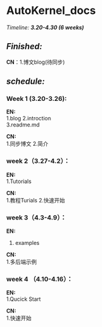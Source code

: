 # AutoKernel_docs  

_Timeline: **3.20-4.30 (6 weeks)**_

## _Finished:_   
**CN**：1.博文blog(待同步)
    
## _schedule:_   
### Week 1 (3.20-3.26):  
**EN:**  
1.blog
2.introction  
3.readme.md

**CN:**  
1.同步博文
2.简介


### week 2（3.27-4.2）：   
**EN:**  
1.Tutorials


**CN:**   
1.教程Turials
2.快速开始

### week 3（4.3-4.9）：
**EN:**  
1. examples

**CN:**  
1.多后端示例

### week 4 （4.10-4.16）：
**EN:**  
1.Qucick Start

**CN:**  
1.快速开始

